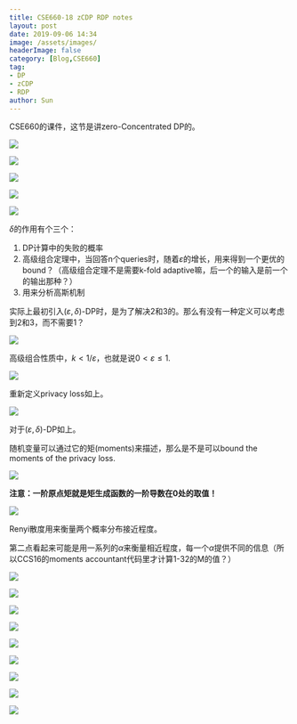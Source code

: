 ```yaml
---
title: CSE660-18 zCDP RDP notes
layout: post
date: 2019-09-06 14:34
image: /assets/images/
headerImage: false
category: [Blog,CSE660]
tag:
- DP
- zCDP
- RDP
author: Sun
---
```


CSE660的课件，这节是讲zero-Concentrated DP的。

![](/assets/images/2019-09-06-CSE660-18/image-20190906144118420.png)
<!--more-->
![](/assets/images/2019-09-06-CSE660-18/image-20190906144303124.png)

![](/assets/images/2019-09-06-CSE660-18/image-20190906144352712.png)

![](/assets/images/2019-09-06-CSE660-18/image-20190906144747080.png)

![](/assets/images/2019-09-06-CSE660-18/image-20190906145945622.png)

$\delta$的作用有个三个：

1. DP计算中的失败的概率
2. 高级组合定理中，当回答n个queries时，随着$\varepsilon$的增长，用来得到一个更优的bound？（高级组合定理不是需要k-fold adaptive嘛，后一个的输入是前一个的输出那种？）
3. 用来分析高斯机制

实际上最初引入$(\varepsilon,\delta)$-DP时，是为了解决2和3的。那么有没有一种定义可以考虑到2和3，而不需要1？

![](/assets/images/2019-09-06-CSE660-18/image-20190906150225106.png)

高级组合性质中，$k<1/\varepsilon$，也就是说$0<\varepsilon\leq 1$.

![](/assets/images/2019-09-06-CSE660-18/image-20190906150334705.png)

重新定义privacy loss如上。

![](/assets/images/2019-09-06-CSE660-18/image-20190906151858618.png)

对于$(\varepsilon,\delta)$-DP如上。

随机变量可以通过它的矩(moments)来描述，那么是不是可以bound the moments of the privacy loss.

![](/assets/images/2019-09-06-CSE660-18/image-20190906152649564.png)

**注意：一阶原点矩就是矩生成函数的一阶导数在0处的取值！**

![](/assets/images/2019-09-06-CSE660-18/image-20190906154108608.png)

Renyi散度用来衡量两个概率分布接近程度。

第二点看起来可能是用一系列的$\alpha$来衡量相近程度，每一个$\alpha$提供不同的信息（所以CCS16的moments accountant代码里才计算1-32的M的值？）

![](/assets/images/2019-09-06-CSE660-18/image-20190906154813398.png)

![](/assets/images/2019-09-06-CSE660-18/image-20190906154923906.png)

   ![](/assets/images/2019-09-06-CSE660-18/image-20190906155040379.png)

![](/assets/images/2019-09-06-CSE660-18/image-20190906155143010.png)

![](/assets/images/2019-09-06-CSE660-18/image-20190906155319650.png)

![](/assets/images/2019-09-06-CSE660-18/image-20190906155351523.png)

![](/assets/images/2019-09-06-CSE660-18/image-20190906155446755.png)

![](/assets/images/2019-09-06-CSE660-18/image-20190906155519390.png)

![](/assets/images/2019-09-06-CSE660-18/image-20190906155553586.png)
